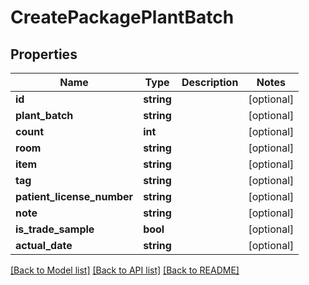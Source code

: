 # CreatePackagePlantBatch

## Properties
Name | Type | Description | Notes
------------ | ------------- | ------------- | -------------
**id** | **string** |  | [optional] 
**plant_batch** | **string** |  | [optional] 
**count** | **int** |  | [optional] 
**room** | **string** |  | [optional] 
**item** | **string** |  | [optional] 
**tag** | **string** |  | [optional] 
**patient_license_number** | **string** |  | [optional] 
**note** | **string** |  | [optional] 
**is_trade_sample** | **bool** |  | [optional] 
**actual_date** | **string** |  | [optional] 

[[Back to Model list]](../../README.md#documentation-for-models) [[Back to API list]](../../README.md#documentation-for-api-endpoints) [[Back to README]](../../README.md)

